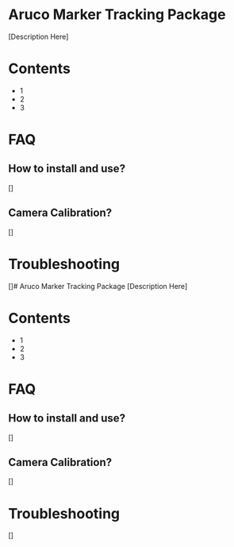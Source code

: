 # Aruco Marker Tracking Package
[Description Here]

# Contents
* 1
* 2
* 3

# FAQ
## How to install and use?
[]

## Camera Calibration?
[]

# Troubleshooting
[]# Aruco Marker Tracking Package
[Description Here]

# Contents
* 1
* 2
* 3

# FAQ
## How to install and use?
[]

## Camera Calibration?
[]

# Troubleshooting
[]